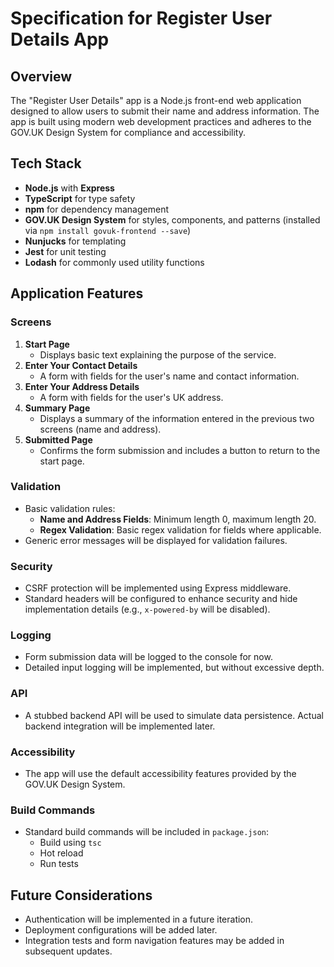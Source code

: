 # Specification for Register User Details App

## Overview
The "Register User Details" app is a Node.js front-end web application designed to allow users to submit their name and address information. The app is built using modern web development practices and adheres to the GOV.UK Design System for compliance and accessibility.

## Tech Stack
- **Node.js** with **Express**
- **TypeScript** for type safety
- **npm** for dependency management
- **GOV.UK Design System** for styles, components, and patterns (installed via `npm install govuk-frontend --save`)
- **Nunjucks** for templating
- **Jest** for unit testing
- **Lodash** for commonly used utility functions

## Application Features
### Screens
1. **Start Page**
   - Displays basic text explaining the purpose of the service.
2. **Enter Your Contact Details**
   - A form with fields for the user's name and contact information.
3. **Enter Your Address Details**
   - A form with fields for the user's UK address.
4. **Summary Page**
   - Displays a summary of the information entered in the previous two screens (name and address).
5. **Submitted Page**
   - Confirms the form submission and includes a button to return to the start page.

### Validation
- Basic validation rules:
  - **Name and Address Fields**: Minimum length 0, maximum length 20.
  - **Regex Validation**: Basic regex validation for fields where applicable.
- Generic error messages will be displayed for validation failures.

### Security
- CSRF protection will be implemented using Express middleware.
- Standard headers will be configured to enhance security and hide implementation details (e.g., `x-powered-by` will be disabled).

### Logging
- Form submission data will be logged to the console for now.
- Detailed input logging will be implemented, but without excessive depth.

### API
- A stubbed backend API will be used to simulate data persistence. Actual backend integration will be implemented later.

### Accessibility
- The app will use the default accessibility features provided by the GOV.UK Design System.

### Build Commands
- Standard build commands will be included in `package.json`:
  - Build using `tsc`
  - Hot reload
  - Run tests

## Future Considerations
- Authentication will be implemented in a future iteration.
- Deployment configurations will be added later.
- Integration tests and form navigation features may be added in subsequent updates.